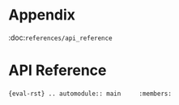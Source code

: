 Appendix
=========

:doc:`references/api_reference`

# API Reference

​```{eval-rst} .. automodule:: main    
:members:
​```
